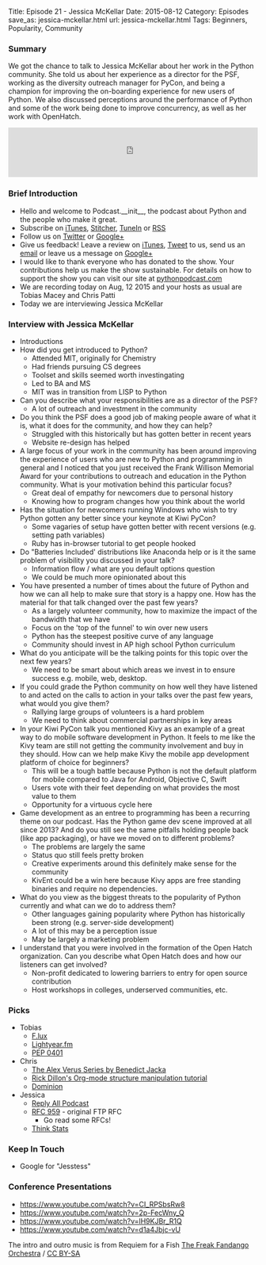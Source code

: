 Title: Episode 21 - Jessica McKellar
Date: 2015-08-12
Category: Episodes
save_as: jessica-mckellar.html
url: jessica-mckellar.html
Tags: Beginners, Popularity, Community

### Summary
We got the chance to talk to Jessica McKellar about her work in the Python community. She told us about her experience as a director for the PSF, working as the diversity outreach manager for PyCon, and being a champion for improving the on-boarding experience for new users of Python. We also discussed perceptions around the performance of Python and some of the work being done to improve concurrency, as well as her work with OpenHatch.

<iframe id="audio_iframe" src="https://www.podbean.com/media/player/pizjh-58662a?from=wp&skin=103&postId=5793322&download=1&share=1&fonts=Helvetica&auto=0" height="100" width="100%" frameborder="0" scrolling="no" data-name="pb-iframe-player"></iframe>

### Brief Introduction
- Hello and welcome to Podcast.\_\_init\_\_, the podcast about Python and the people who make it great.
- Subscribe on [iTunes](https://itunes.apple.com/us/podcast/podcast.-init/id981834425?mt=2&uo=6&at=&ct=), [Stitcher](http://www.stitcher.com/s?fid=64838&refid=stpr), [TuneIn](http://tunein.com/embed/follow/p726240/#) or [RSS](http://podcastinit.podbean.com/feed/)
- Follow us on [Twitter](https://twitter.com/Podcast__init__) or [Google+](https://plus.google.com/+Podcastinit-the-python-podcast)
- Give us feedback! Leave a review on [iTunes](https://itunes.apple.com/us/podcast/podcast.-init/id981834425?mt=2&uo=6&at=&ct=), [Tweet](https://twitter.com/Podcast__init__) to us, send us an [email](mailto:hosts@podcastinit.com) or leave us a message on [Google+](https://plus.google.com/+Podcastinit-the-python-podcast)
- I would like to thank everyone who has donated to the show. Your contributions help us make the show sustainable. For details on how to support the show you can visit our site at [pythonpodcast.com](http://pythonpodcast.com)
- We are recording today on Aug, 12 2015 and your hosts as usual are Tobias Macey and Chris Patti
- Today we are interviewing Jessica McKellar

### Interview with Jessica McKellar
- Introductions
- How did you get introduced to Python?
    - Attended MIT, originally for Chemistry
    - Had friends pursuing CS degrees
    - Toolset and skills seemed worth investingating
    - Led to BA and MS
    - MIT was in transition from LISP to Python
- Can you describe what your responsibilities are as a director of the PSF?
    - A lot of outreach and investment in the community
- Do you think the PSF does a good job of making people aware of what it is, what it does for the community, and how they can help?
    - Struggled with this historically but has gotten better in recent years
    - Website re-design has helped
- A large focus of your work in the community has been around improving the experience of users who are new to Python and programming in general and I noticed that you just received the Frank Willison Memorial Award for your contributions to outreach and education in the Python community. What is your motivation behind this particular focus?
    - Great deal of empathy for newcomers due to personal history
    - Knowing how to program changes how you think about the world
- Has the situation for newcomers running Windows who wish to try Python gotten any better since your keynote at Kiwi PyCon?
    - Some vagaries of setup have gotten better with recent versions (e.g. setting path variables)
    - Ruby has in-browser tutorial to get people hooked
- Do "Batteries Included' distributions like Anaconda help or is it the same problem of visibility you discussed in your talk?
    - Information flow / what are you default options question
    - We could be much more opinionated about this
- You have presented a number of times about the future of Python and how we can all help to make sure that story is a happy one. How has the material for that talk changed over the past few years?
    - As a largely volunteer community, how to maximize the impact of the bandwidth that we have
    - Focus on the 'top of the funnel' to win over new users
    - Python has the steepest positive curve of any language
    - Community should invest in AP high school Python curriculum
- What do you anticipate will be the talking points for this topic over the next few years?
    - We need to be smart about which areas we invest in to ensure success e.g. mobile, web, desktop.
- If you could grade the Python community on how well they have listened to and acted on the calls to action in your talks over the past few years, what would you give them?
    - Rallying large groups of volunteers is a hard problem
    - We need to think about commercial partnerships in key areas
- In your Kiwi PyCon talk you mentioned Kivy as an example of a great way to do mobile software development in Python. It feels to me like the Kivy team are still not getting the community involvement and buy in they should. How can we help make Kivy the mobile app development platform of choice for beginners?
    - This will be a tough battle because Python is not the default platform for mobile compared to Java for Android, Objective C, Swift
    - Users vote with their feet depending on what provides the most value to them
    - Opportunity for a virtuous cycle here
- Game development as an entree to programming has been a recurring theme on our podcast. Has the Python game dev scene improved at all since 2013? And do you still see the same pitfalls holding people back (like app packaging), or have we moved on to different problems?
    - The problems are largely the same
    - Status quo still feels pretty broken
    - Creative experiments around this definitely make sense for the community
    - KivEnt could be a win here because Kivy apps are free standing binaries and require no dependencies.
- What do you view as the biggest threats to the popularity of Python currently and what can we do to address them?
    - Other languages gaining popularity where Python has historically been strong (e.g. server-side development)
    - A lot of this may be a perception issue
    - May be largely a marketing problem
- I understand that you were involved in the formation of the Open Hatch organization. Can you describe what Open Hatch does and how our listeners can get involved?
    - Non-profit dedicated to lowering barriers to entry for open source contribution
    - Host workshops in colleges, underserved communities, etc.

### Picks
- Tobias
    - [F.lux](https://justgetflux.com/)
    - [Lightyear.fm](http://lightyear.fm)
    - [PEP 0401](https://www.python.org/dev/peps/pep-0401/)
- Chris
    - [The Alex Verus Series by Benedict Jacka](http://benedictjacka.co.uk/alex-verus/us/)
    - [Rick Dillon's Org-mode structure manipulation tutorial](https://www.youtube.com/watch?v=nsGYet02bEk)
    - [Dominion](http://amzn.to/1FdUigj)
- Jessica
    - [Reply All Podcast](https://gimletmedia.com/show/reply-all/)
    - [RFC 959](https://www.ietf.org/rfc/rfc959.txt) - original FTP RFC
        - Go read some RFCs!
    - [Think Stats](http://www.anrdoezrs.net/ce106vpyvpxCKLIDKMICEEFJDEMLCEHGDKIILKKDDD?url=http%3A%2F%2Fshop.oreilly.com%2Fproduct%2F0636920045267.do%3Fcmp%3Daf-prog-books-videos-product_cj_9781491939369_%2525zp&cjsku=0636920045267)

### Keep In Touch
- Google for "Jesstess"

### Conference Presentations
- <https://www.youtube.com/watch?v=CI_RPSbsRw8>
- <https://www.youtube.com/watch?v=2p-FecWny_Q>
- <https://www.youtube.com/watch?v=lH9KJBr_R1Q>
- <https://www.youtube.com/watch?v=d1a4Jbjc-vU>

The intro and outro music is from Requiem for a Fish [The Freak Fandango Orchestra](http://freemusicarchive.org/music/The_Freak_Fandango_Orchestra/)  / [CC BY-SA](http://creativecommons.org/licenses/by-sa/3.0/)

